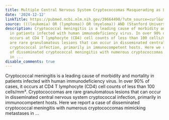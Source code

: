 ```yaml
---
title: Multiple Central Nervous System Cryptococcomas Masquerading as Lymphoma
date: '2024-12-12'
linkTitle: https://pubmed.ncbi.nlm.nih.gov/39664490/?utm_source=curl&utm_medium=rss&utm_campaign=pubmed-2&utm_content=1Rkszs2HVZ2RHP33OibaNFew6VK-LzjJWTD4GwmLlk8B-wCceh&fc=20220923065203&ff=20241212174416&v=2.18.0.post9+e462414
source: (((leukemia) OR (lymphoma)) OR (myeloma)) AND (Stanford University[Affiliation])
description: Cryptococcal meningitis is a leading cause of morbidity and mortality
  in patients infected with human immunodeficiency virus. In over 90% of cases, it
  occurs at CD4 T lymphocyte (CD4) cell counts of less than 100 cells/mm³. Cryptococcomas
  are rare granulomatous lesions that can occur in disseminated central nervous system
  cryptococcal infection, primarily in immunocompetent hosts. Here we report a case
  of disseminated cryptococcal meningitis with numerous cryptococcomas mimicking metastases
  in ...
disable_comments: true
---
```

Cryptococcal meningitis is a leading cause of morbidity and mortality in patients infected with human immunodeficiency virus. In over 90% of cases, it occurs at CD4 T lymphocyte (CD4) cell counts of less than 100 cells/mm³. Cryptococcomas are rare granulomatous lesions that can occur in disseminated central nervous system cryptococcal infection, primarily in immunocompetent hosts. Here we report a case of disseminated cryptococcal meningitis with numerous cryptococcomas mimicking metastases in ...